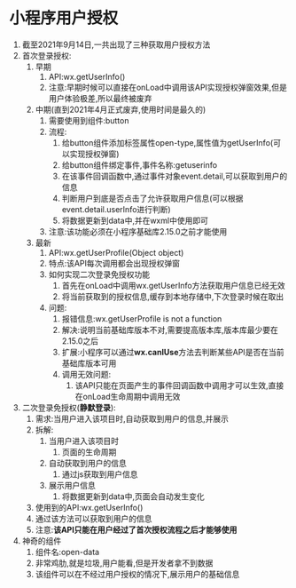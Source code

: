 # 小程序用户授权

1. 截至2021年9月14日,一共出现了三种获取用户授权方法
2. 首次登录授权:
   1. 早期
      1. API:wx.getUserInfo()
      2. 注意:早期时候可以直接在onLoad中调用该API实现授权弹窗效果,但是用户体验极差,所以最终被废弃
   2. 中期(直到2021年4月正式废弃,使用时间是最久的)
      1. 需要使用到组件:button
      2. 流程:
         1. 给button组件添加标签属性open-type,属性值为getUserInfo(可以实现授权弹窗)
         2. 给button组件绑定事件,事件名称:getuserinfo
         3. 在该事件回调函数中,通过事件对象event.detail,可以获取到用户的信息
         4. 判断用户到底是否点击了允许获取用户信息(可以根据event.detail.userInfo进行判断)
         5. 将数据更新到data中,并在wxml中使用即可
      3. 注意:该功能必须在小程序基础库2.15.0之前才能使用
   3. 最新
      1. API:wx.getUserProfile(Object object)
      2. 特点:该API每次调用都会出现授权弹窗
      3. 如何实现二次登录免授权功能
         1. 首先在onLoad中调用wx.getUserInfo方法获取用户信息已经无效
         2. 将当前获取到的授权信息,缓存到本地存储中,下次登录时候在取出
      4. 问题:
         1. 报错信息:wx.getUserProfile is not a function
         2. 解决:说明当前基础库版本不对,需要提高版本库,版本库最少要在2.15.0之后
         3. 扩展:小程序可以通过**wx.canIUse**方法去判断某些API是否在当前基础库版本可用
         4. 调用无效问题:
            1. 该API只能在页面产生的事件回调函数中调用才可以生效,直接在onLoad生命周期中调用无效
3. 二次登录免授权(**静默登录**):
   1. 需求:当用户进入该项目时,自动获取到用户的信息,并展示
   2. 拆解:
      1. 当用户进入该项目时
         1. 页面的生命周期
      2. 自动获取到用户的信息
         1. 通过js获取到用户信息
      3. 展示用户信息
         1. 将数据更新到data中,页面会自动发生变化
   3. 使用到的API:wx.getUserInfo()
   4. 通过该方法可以获取到用户的信息
   5. 注意:**该API只能在用户经过了首次授权流程之后才能够使用**
4. 神奇的组件
   1. 组件名:open-data
   2. 非常鸡肋,就是垃圾,用户能看,但是开发者拿不到数据
   3. 该组件可以在不经过用户授权的情况下,展示用户的基础信息

